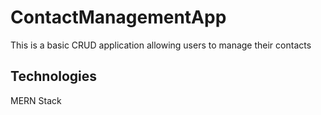 # ContactManagementApp

This is a basic CRUD application allowing users to manage their contacts

## Technologies

MERN Stack 
